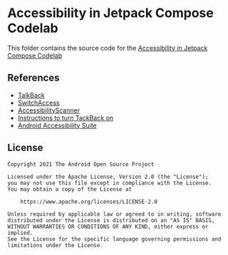 # Accessibility in Jetpack Compose Codelab

This folder contains the source code for
the [Accessibility in Jetpack Compose Codelab](https://developer.android.com/codelabs/jetpack-compose-accessibility)

## References

* [TalkBack](http://support.google.com/accessibility/android/answer/6283677)
* [SwitchAccess](http://support.google.com/accessibility/android/answer/6122836)
* [AccessibilityScanner](http://support.google.com/accessibility/android/answer/6376570)
* [Instructions to turn TackBack on](http://support.google.com/accessibility/android/answer/6007100)
* [Android Accessibility Suite](http://play.google.com/store/apps/details?id=com.google.android.marvin.talkback)

## License

```
Copyright 2021 The Android Open Source Project

Licensed under the Apache License, Version 2.0 (the "License");
you may not use this file except in compliance with the License.
You may obtain a copy of the License at

    https://www.apache.org/licenses/LICENSE-2.0

Unless required by applicable law or agreed to in writing, software
distributed under the License is distributed on an "AS IS" BASIS,
WITHOUT WARRANTIES OR CONDITIONS OF ANY KIND, either express or implied.
See the License for the specific language governing permissions and
limitations under the License.
```

